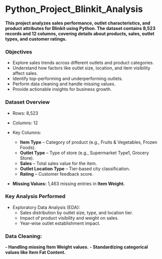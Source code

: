 # Python_Project_Blinkit_Analysis

**This project analyzes sales performance, outlet characteristics, and product attributes for Blinkit using Python. The dataset contains 8,523 records and 12 columns, covering details about products, sales, outlet types, and customer ratings.**

### Objectives
- Explore sales trends across different outlets and product categories.
- Understand how factors like outlet size, location, and item visibility affect sales.
- Identify top-performing and underperforming outlets.
- Perform data cleaning and handle missing values.
- Provide actionable insights for business growth.

### Dataset Overview
- Rows: 8,523
- Columns: 12
- Key Columns:

    - **Item Type** – Category of product (e.g., Fruits & Vegetables, Frozen Foods).
    - **Outlet Type** – Type of store (e.g., Supermarket Type1, Grocery Store).
    - **Sales** – Total sales value for the item.
    - **Outlet Location Type** – Tier-based city classification.
    - **Rating** – Customer feedback score.
- **Missing Values:** 1,463 missing entries in **Item Weight.**

### Key Analysis Performed
- Exploratory Data Analysis (EDA):
    - Sales distribution by outlet size, type, and location tier.
    - Impact of product visibility and weight on sales.
    - Year-wise outlet establishment impact.

### Data Cleaning:
**- Handling missing Item Weight values.**
**- Standardizing categorical values like Item Fat Content.**
